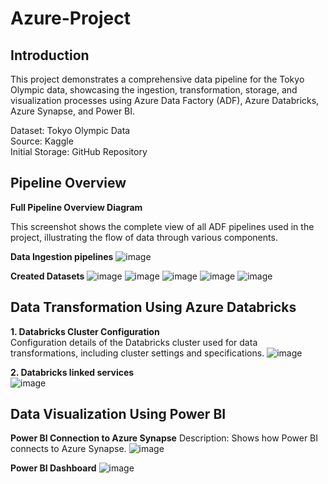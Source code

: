 # Azure-Project

## Introduction
This project demonstrates a comprehensive data pipeline for the Tokyo Olympic data, showcasing the ingestion, transformation, storage, and visualization processes using Azure Data Factory (ADF), Azure Databricks, Azure Synapse, and Power BI.

Dataset: Tokyo Olympic Data  
Source: Kaggle  
Initial Storage: GitHub Repository  

## Pipeline Overview
**Full Pipeline Overview Diagram**

This screenshot shows the complete view of all ADF pipelines used in the project, illustrating the flow of data through various components.

**Data Ingestion pipelines**
![image](https://github.com/user-attachments/assets/651f8923-3988-4173-9eea-fcca22dcaeff)


**Created Datasets**
![image](https://github.com/user-attachments/assets/63ac2cae-7232-4ccd-995c-30862a2ad8d1)
![image](https://github.com/user-attachments/assets/cde64bd3-8ef6-420e-8767-cebb7c2bb4f1)
![image](https://github.com/user-attachments/assets/7d3d177a-abb9-4e0d-8d6e-c8686926aef3)
![image](https://github.com/user-attachments/assets/cdf0daa6-7a3f-41a4-8131-dad7134811ff)
![image](https://github.com/user-attachments/assets/981137b7-a0b7-4b41-aa5a-b890762e5f25)

## Data Transformation Using Azure Databricks

**1. Databricks Cluster Configuration**  
Configuration details of the Databricks cluster used for data transformations, including cluster settings and specifications.
![image](https://github.com/user-attachments/assets/fa5e7261-b471-40c4-a53c-82af90ce657b)

**2. Databricks linked services**  
![image](https://github.com/user-attachments/assets/a1c6eefb-df65-41c4-8bfe-798f82de1587)


## Data Visualization Using Power BI

**Power BI Connection to Azure Synapse**
Description: Shows how Power BI connects to Azure Synapse.
![image](https://github.com/user-attachments/assets/7facd1e7-b0f1-4204-b07a-95a79b165459)

**Power BI Dashboard**
![image](https://github.com/user-attachments/assets/86681eaa-0208-4435-8be2-43f2cb8a38d4)

